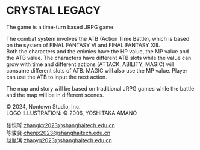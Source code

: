 # CRYSTAL LEGACY
The game is a time-turn based JRPG game.

The combat system involves the ATB (Action Time Battle), which is based on the system of FINAL FANTASY VI and FINAL FANTASY XIII.\
Both the characters and the enimies have the HP value, the MP value and the ATB value. The characters have different ATB slots while the value can grow with time and different actions (ATTACK, ABILITY, MAGIC) will consume different slots of ATB. MAGIC will also use the MP value. Player can use the ATB to input the next action.

The map and story will be based on traditional JRPG games while the battle and the map will be in different scenes.

© 2024, Nontown Studio, Inc.\
LOGO ILLUSTRATION: © 2006, YOSHITAKA AMANO

张恺昕 zhangkx2023@shanghaitech.edu.cn\
陈骏贤 chenjx2023@shanghaitech.edu.cn\
赵胤淇 zhaoyq2023@shanghaitech.edu.cn